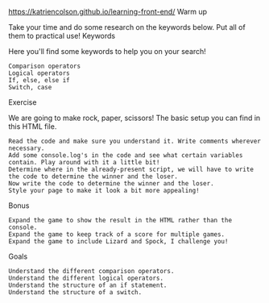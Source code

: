 https://katriencolson.github.io/learning-front-end/
Warm up

Take your time and do some research on the keywords below. Put all of them to practical use!
Keywords

Here you'll find some keywords to help you on your search!

    Comparison operators
    Logical operators
    If, else, else if
    Switch, case

Exercise

We are going to make rock, paper, scissors! The basic setup you can find in this HTML file.

    Read the code and make sure you understand it. Write comments wherever necessary.
    Add some console.log's in the code and see what certain variables contain. Play around with it a little bit!
    Determine where in the already-present script, we will have to write the code to determine the winner and the loser.
    Now write the code to determine the winner and the loser.
    Style your page to make it look a bit more appealing!

Bonus

    Expand the game to show the result in the HTML rather than the console.
    Expand the game to keep track of a score for multiple games.
    Expand the game to include Lizard and Spock, I challenge you!

Goals

    Understand the different comparison operators.
    Understand the different logical operators.
    Understand the structure of an if statement.
    Understand the structure of a switch.
